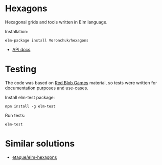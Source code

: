 # Hexagons
Hexagonal grids and tools written in Elm language.

Installation:
    
    elm-package install Voronchuk/hexagons

* [API docs](http://package.elm-lang.org/packages/Voronchuk/hexagons/3.1.0)

# Testing
The code was based on [Red Blob Games](http://www.redblobgames.com/grids/hexagons/) material, so tests were written for documentation purposes and use-cases.

Install elm-test package: 

    npm install -g elm-test
    
Run tests:

    elm-test
    
# Similar solutions
* [etaque/elm-hexagons](https://github.com/etaque/elm-hexagons)

